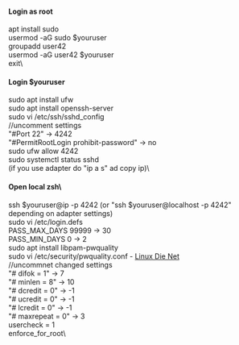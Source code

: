 #### Login as root
apt install sudo\
usermod -aG sudo $youruser\
groupadd user42\
usermod -aG user42 $youruser\
exit\
#### Login $youruser
sudo apt install ufw\
sudo apt install openssh-server\
sudo vi /etc/ssh/sshd_config\
//uncomment settings\
  "#Port 22" -> 4242\
  "#PermitRootLogin prohibit-password" -> no\
sudo ufw allow 4242\
sudo systemctl status sshd\
(if you use adapter do "ip a s" ad copy ip)\
#### Open local zsh\
ssh $youruser@ip -p 4242 (or "ssh $youruser@localhost -p 4242" depending on adapter settings)\
sudo vi /etc/login.defs\
  PASS_MAX_DAYS  99999 -> 30\
  PASS_MIN_DAYS  0 -> 2\
sudo apt install libpam-pwquality\
sudo vi /etc/security/pwquality.conf - [Linux Die Net](https://linux.die.net/man/5/pwquality.conf)\
//uncommnet changed settings\
  "# difok = 1" -> 7\
  "# minlen = 8" -> 10\
  "# dcredit = 0" -> -1\
  "# ucredit = 0" -> -1\
  "# lcredit = 0" -> -1\
  "# maxrepeat = 0" -> 3\
  usercheck = 1\
  enforce_for_root\
